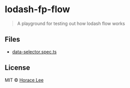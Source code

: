 # lodash-fp-flow

> A playground for testing out how lodash flow works

## Files

* [data-selector.spec.ts](__tests__/data-selector.spec.ts)

## License

MIT © [Horace Lee](https://github.com/horacehylee)
